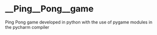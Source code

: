 # __Ping__Pong__game
Ping Pong game developed in python with the use of pygame modules in the pycharm compiler 
